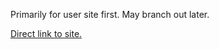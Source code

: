 Primarily for user site first. May branch out later.

[Direct link to site.](https://xxx-yyy-xxx.github.io)